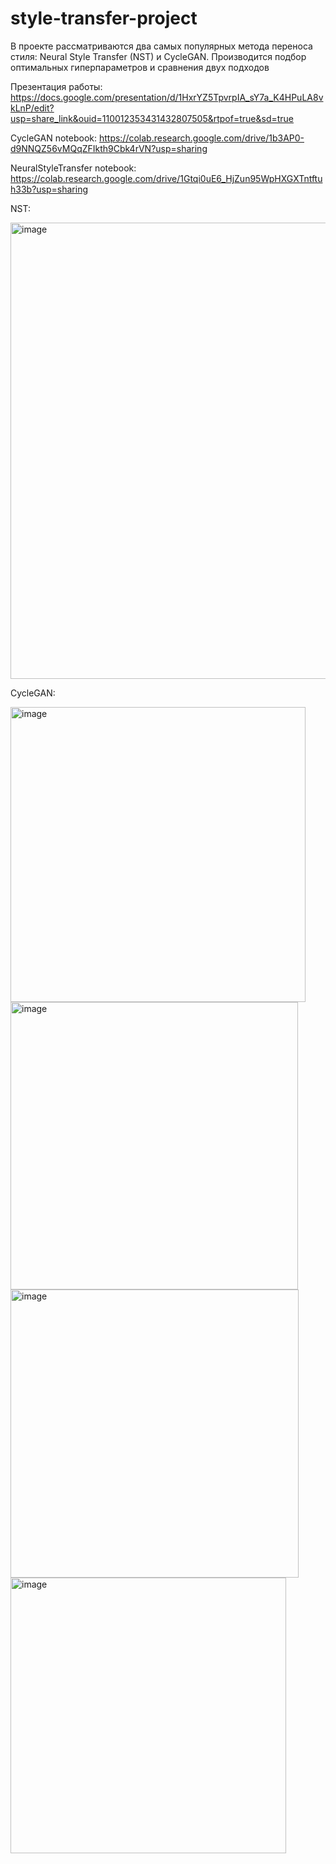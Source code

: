 # style-transfer-project
В проекте рассматриваются два самых популярных метода переноса стиля: Neural Style Transfer (NST) и CycleGAN. Производится подбор оптимальных гиперпараметров и сравнения двух подходов

Презентация работы: https://docs.google.com/presentation/d/1HxrYZ5TpvrpIA_sY7a_K4HPuLA8vkLnP/edit?usp=share_link&ouid=110012353431432807505&rtpof=true&sd=true

CycleGAN notebook: https://colab.research.google.com/drive/1b3AP0-d9NNQZ56vMQqZFIkth9Cbk4rVN?usp=sharing

NeuralStyleTransfer notebook: https://colab.research.google.com/drive/1Gtqi0uE6_HjZun95WpHXGXTntftuh33b?usp=sharing

NST:

<img width="730" alt="image" src="https://github.com/user-attachments/assets/1eef2d2c-e3de-45c5-ae6a-d3d7c0c646e1" />

CycleGAN:

<img width="472" alt="image" src="https://github.com/user-attachments/assets/3a84eea1-9307-4a48-8841-9321b8f2b3fd" />
<img width="460" alt="image" src="https://github.com/user-attachments/assets/5e188ba1-1e51-40c6-8eba-cdc813b8e302" />
<img width="461" alt="image" src="https://github.com/user-attachments/assets/add15b33-f660-419d-8cf0-bcbd0ec65851" />
<img width="441" alt="image" src="https://github.com/user-attachments/assets/84d53466-8bd2-449f-8b90-b91218a1006d" />




